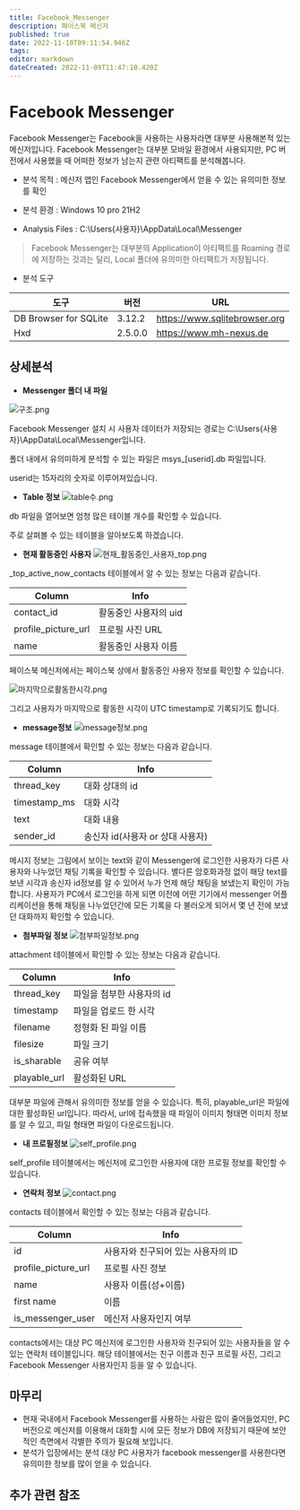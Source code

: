 ```yaml
---
title: Facebook_Messenger
description: 페이스북 메신저
published: true
date: 2022-11-10T09:11:54.946Z
tags: 
editor: markdown
dateCreated: 2022-11-09T11:47:10.420Z
---
```


# Facebook Messenger

Facebook Messenger는 Facebook을 사용하는 사용자라면 대부분 사용해본적 있는 메신저입니다. Facebook Messenger는 대부분 모바일 환경에서 사용되지만, PC 버전에서 사용했을 때 어떠한 정보가 남는지 관련 아티팩트를 분석해봅니다.

- 분석 목적 : 메신저 앱인 Facebook Messenger에서 얻을 수 있는 유의미한 정보를 확인

- 분석 환경 : Windows 10 pro 21H2

- Analysis Files : C:\Users\{사용자}\AppData\Local\Messenger

> Facebook Messenger는 대부분의 Application이 아티팩트를 Roaming 경로에 저장하는 것과는 달리, Local 폴더에 유의미한 아티팩트가 저장됩니다.

- 분석 도구

|도구|버전|URL|
|-|-|-|
|DB Browser for SQLite|3.12.2|https://www.sqlitebrowser.org|
|Hxd|2.5.0.0|https://www.mh-nexus.de|


## 상세분석

- **Messenger 폴더 내 파일**

![구조.png](/messenger/구조.png)

Facebook Messenger 설치 시 사용자 데이터가 저장되는 경로는 C:\Users\{사용자}\AppData\Local\Messenger입니다.

폴더 내에서 유의미하게 분석할 수 있는 파일은 msys_[userid].db 파일입니다.

userid는 15자리의 숫자로 이루어져있습니다.

- **Table 정보**
![table수.png](/messenger/table수.png)

db 파일을 열어보면 엄청 많은 테이블 개수를 확인할 수 있습니다.


주로 살펴볼 수 있는 테이블을 알아보도록 하겠습니다.

- **현재 활동중인 사용자**
![현재_활동중인_사용자_top.png](/messenger/현재_활동중인_사용자_top.png)

_top_active_now_contacts 테이블에서 알 수 있는 정보는 다음과 같습니다.

|Column|Info|
|-|-|
|contact_id|활동중인 사용자의 uid|
|profile_picture_url|프로필 사진 URL|
|name|활동중인 사용자 이름|

페이스북 메신저에서는 페이스북 상에서 활동중인 사용자 정보를 확인할 수 있습니다. 

![마지막으로활동한시각.png](/messenger/마지막으로활동한시각.png)

그리고 사용자가 마지막으로 활동한 시각이 UTC timestamp로 기록되기도 합니다.

- **message정보**
![message정보.png](/messenger/message정보.png)

message 테이블에서 확인할 수 있는 정보는 다음과 같습니다.

|Column|Info|
|-|-|
|thread_key|대화 상대의 id|
|timestamp_ms|대화 시각|
|text|대화 내용|
|sender_id|송신자 id(사용자 or 상대 사용자)|

메시지 정보는 그림에서 보이는 text와 같이 Messenger에 로그인한 사용자가 다른 사용자와 나누었던 채팅 기록을 확인할 수 있습니다.
별다른 암호화과정 없이 해당 text를 보낸 시각과 송신자 id정보를 알 수 있어서 누가 언제 해당 채팅을 보냈는지 확인이 가능합니다. 사용자가 PC에서 로그인을 하게 되면 이전에 어떤 기기에서 messenger 어플리케이션을 통해 채팅을 나누었던간에 모든 기록을 다 불러오게 되어서 몇 년 전에 보냈던 대화까지 확인할 수 있습니다.



- **첨부파일 정보**
![첨부파일정보.png](/messenger/첨부파일정보.png)

attachment 테이블에서 확인할 수 있는 정보는 다음과 같습니다.

|Column|Info|
|-|-|
|thread_key|파일을 첨부한 사용자의 id|
|timestamp|파일을 업로드 한 시각|
|filename|정형화 된 파일 이름|
|filesize|파일 크기|
|is_sharable|공유 여부|
|playable_url|활성화된 URL|

대부분 파일에 관해서 유의미한 정보를 얻을 수 있습니다. 특히, playable_url은 파일에 대한 활성화된 url입니다. 따라서, url에 접속했을 때 파일이 이미지 형태면 이미지 정보를 알 수 있고, 파일 형태면 파일이 다운로드됩니다.


- **내 프로필정보**
![self_profile.png](/messenger/self_profile.png)

self_profile 테이블에서는 메신저에 로그인한 사용자에 대한 프로필 정보를 확인할 수 있습니다.


- **연락처 정보**
![contact.png](/messenger/contact.png)

contacts 테이블에서 확인할 수 있는 정보는 다음과 같습니다.

|Column|Info|
|-|-|
|id|사용자와 친구되어 있는 사용자의 ID|
|profile_picture_url|프로필 사진 정보|
|name|사용자 이름(성+이름)|
|first name|이름|
|is_messenger_user|메신저 사용자인지 여부|

contacts에서는 대상 PC 메신저에 로그인한 사용자와 친구되어 있는 사용자들을 알 수 있는 연락처 테이블입니다.
해당 테이블에서는 친구 이름과 친구 프로필 사진, 그리고 Facebook Messenger 사용자인지 등을 알 수 있습니다.




## 마무리
- 현재 국내에서 Facebook Messenger를 사용하는 사람은 많이 줄어들었지만, PC 버전으로 메신저를 이용해서 대화할 시에 모든 정보가 DB에 저장되기 때문에 보안적인 측면에서 각별한 주의가 필요해 보입니다.
- 분석가 입장에서는 분석 대상 PC 사용자가 facebook messenger를 사용한다면 유의미한 정보를 많이 얻을 수 있습니다. 


## 추가 관련 참조
